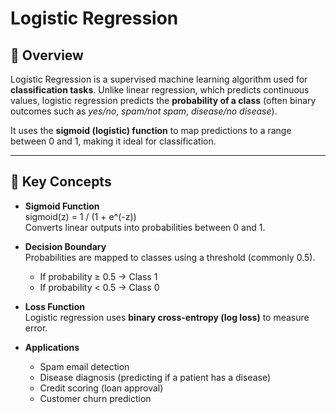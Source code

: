 # Logistic Regression

## 📌 Overview
Logistic Regression is a supervised machine learning algorithm used for **classification tasks**. Unlike linear regression, which predicts continuous values, logistic regression predicts the **probability of a class** (often binary outcomes such as *yes/no*, *spam/not spam*, *disease/no disease*).

It uses the **sigmoid (logistic) function** to map predictions to a range between 0 and 1, making it ideal for classification.

---

## 🔑 Key Concepts
- **Sigmoid Function**  
 sigmoid(z) = 1 / (1 + e^(-z))  
  Converts linear outputs into probabilities between 0 and 1.

- **Decision Boundary**  
  Probabilities are mapped to classes using a threshold (commonly 0.5).  
  - If probability ≥ 0.5 → Class 1  
  - If probability < 0.5 → Class 0  

- **Loss Function**  
  Logistic regression uses **binary cross-entropy (log loss)** to measure error.

- **Applications**  
  - Spam email detection  
  - Disease diagnosis (predicting if a patient has a disease)  
  - Credit scoring (loan approval)  
  - Customer churn prediction  
